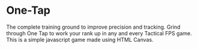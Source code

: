 # One-Tap

The complete training ground to improve precision and tracking. Grind through One Tap to work your rank up in any and every Tactical FPS game.
This is a simple javascript game made using HTML Canvas.
